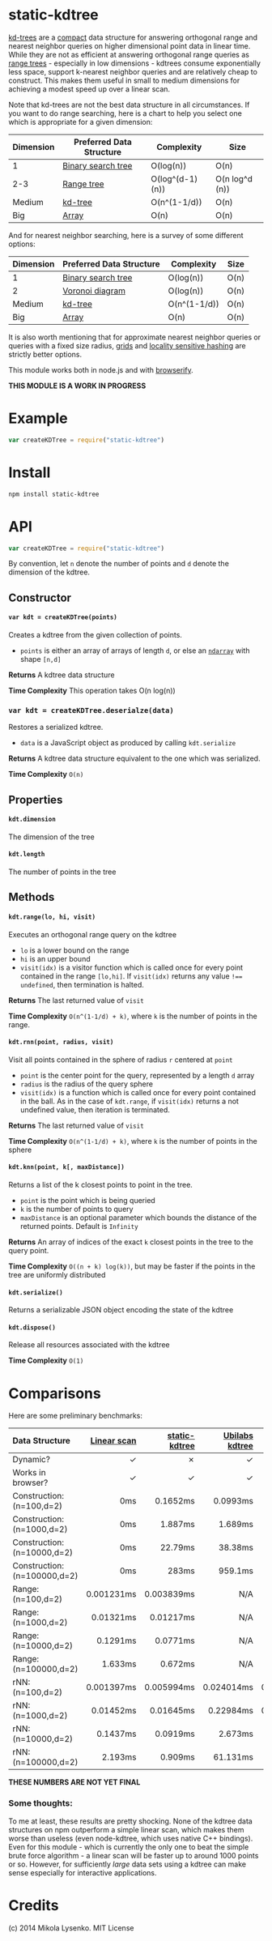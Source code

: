 static-kdtree
=============
[kd-trees](http://en.wikipedia.org/wiki/K-d_tree) are a [compact](http://en.wikipedia.org/wiki/Succinct_data_structure) data structure for answering orthogonal range and nearest neighbor queries on higher dimensional point data in linear time.  While they are not as efficient at answering orthogonal range queries as [range trees](http://en.wikipedia.org/wiki/Range_tree) - especially in low dimensions - kdtrees consume exponentially less space, support k-nearest neighbor queries and are relatively cheap to construct. This makes them useful in small to medium dimensions for achieving a modest speed up over a linear scan.

Note that kd-trees are not the best data structure in all circumstances. If you want to do range searching, here is a chart to help you select one which is appropriate for a given dimension:

| Dimension | Preferred Data Structure | Complexity | Size |
|-----------|--------------------------|------------|------|
|     1     | [Binary search tree](http://en.wikipedia.org/wiki/Binary_search_tree)       |  O(log(n)) | O(n) |
|    2-3    | [Range tree](http://en.wikipedia.org/wiki/Range_tree)               | O(log^(d-1)(n)) | O(n log^d (n)) |
|   Medium  | [kd-tree](http://en.wikipedia.org/wiki/K-d_tree)                  | O(n^(1-1/d)) | O(n) |
|   Big     | [Array](http://en.wikipedia.org/wiki/Array_data_structure)                    | O(n)       | O(n) |

And for nearest neighbor searching, here is a survey of some different options:

| Dimension | Preferred Data Structure | Complexity | Size |
|-----------|--------------------------|------------|------|
|     1     | [Binary search tree](http://en.wikipedia.org/wiki/Binary_search_tree)       |  O(log(n)) | O(n) |
|    2    | [Voronoi diagram](http://en.wikipedia.org/wiki/Voronoi_diagram) | O(log(n)) | O(n) |
|   Medium  | [kd-tree](http://en.wikipedia.org/wiki/K-d_tree)                  | O(n^(1-1/d)) | O(n) |
|   Big     | [Array](http://en.wikipedia.org/wiki/Array_data_structure)                    | O(n)       | O(n) |

It is also worth mentioning that for approximate nearest neighbor queries or queries with a fixed size radius, [grids](http://en.wikipedia.org/wiki/Regular_grid) and [locality sensitive hashing](http://en.wikipedia.org/wiki/Locality_sensitive_hashing) are strictly better options.

This module works both in node.js and with [browserify](http://browserify.org/).

**THIS MODULE IS A WORK IN PROGRESS**

# Example

```javascript
var createKDTree = require("static-kdtree")


```

# Install

```sh
npm install static-kdtree
```

# API

```javascript
var createKDTree = require("static-kdtree")
```

By convention, let `n` denote the number of points and `d` denote the dimension of the kdtree.

## Constructor

#### `var kdt = createKDTree(points)`
Creates a kdtree from the given collection of points.

* `points` is either an array of arrays of length `d`, or else an [`ndarray`](https://github.com/mikolalysenko/ndarray) with shape `[n,d]`

**Returns** A kdtree data structure

**Time Complexity** This operation takes O(n log(n))

### `var kdt = createKDTree.deserialze(data)`
Restores a serialized kdtree.

* `data` is a JavaScript object as produced by calling `kdt.serialize`

**Returns** A kdtree data structure equivalent to the one which was serialized.

**Time Complexity** `O(n)`

## Properties

#### `kdt.dimension`
The dimension of the tree

#### `kdt.length`
The number of points in the tree

## Methods

#### `kdt.range(lo, hi, visit)`
Executes an orthogonal range query on the kdtree

* `lo` is a lower bound on the range
* `hi` is an upper bound
* `visit(idx)` is a visitor function which is called once for every point contained in the range `[lo,hi]`. If `visit(idx)` returns any value `!== undefined`, then termination is halted.

**Returns** The last returned value of `visit`

**Time Complexity** `O(n^(1-1/d) + k)`, where `k` is the number of points in the range.

#### `kdt.rnn(point, radius, visit)`
Visit all points contained in the sphere of radius `r` centered at `point`

* `point` is the center point for the query, represented by a length `d` array
* `radius` is the radius of the query sphere
* `visit(idx)` is a function which is called once for every point contained in the ball.  As in the case of `kdt.range`, if `visit(idx)` returns a not undefined value, then iteration is terminated.

**Returns** The last returned value of `visit`

**Time Complexity** `O(n^(1-1/d) + k)`, where `k` is the number of points in the sphere

#### `kdt.knn(point, k[, maxDistance])`
Returns a list of the k closest points to point in the tree.

* `point` is the point which is being queried
* `k` is the number of points to query
* `maxDistance` is an optional parameter which bounds the distance of the returned points. Default is `Infinity`

**Returns** An array of indices of the exact `k` closest points in the tree to the query point.

**Time Complexity** `O((n + k) log(k))`, but may be faster if the points in the tree are uniformly distributed

#### `kdt.serialize()`
Returns a serializable JSON object encoding the state of the kdtree

#### `kdt.dispose()`
Release all resources associated with the kdtree

**Time Complexity** `O(1)`

# Comparisons

Here are some preliminary benchmarks:

| Data Structure | [Linear scan](http://en.wikipedia.org/wiki/Brute-force_search) | [static-kdtree](https://github.com/mikolalysenko/static-kdtree) | [Ubilabs kdtree](https://github.com/ubilabs/kd-tree-javascript) | [node-kdtree](https://github.com/justinethier/node-kdtree) | [look-alike](https://github.com/axiomzen/Look-Alike) |
|:---|---:|---:|---:|---:|---:|
| Dynamic? | ✓ | ✗ | ✓ | ✓ | ✗ |
| Works in browser? | ✓ | ✓ | ✓ | ✗ | ✓ |
| Construction: (n=100,d=2) | 0ms | 0.1652ms | 0.0993ms | 0.0358ms | 0.7314ms |
| Construction: (n=1000,d=2) | 0ms | 1.887ms | 1.689ms | 0.419ms | 9.728ms |
| Construction: (n=10000,d=2) | 0ms | 22.79ms | 38.38ms | 6.42ms | 157.42ms |
| Construction: (n=100000,d=2) | 0ms | 283ms | 959.1ms | 124.3ms | 2379.9ms |
| Range: (n=100,d=2) | 0.001231ms | 0.003839ms | N/A | N/A | N/A |
| Range: (n=1000,d=2) | 0.01321ms | 0.01217ms | N/A | N/A | N/A |
| Range: (n=10000,d=2) | 0.1291ms | 0.0771ms | N/A | N/A | N/A |
| Range: (n=100000,d=2) | 1.633ms | 0.672ms | N/A | N/A | N/A |
| rNN: (n=100,d=2) | 0.001397ms | 0.005994ms | 0.024014ms | 0.00231ms | N/A |
| rNN: (n=1000,d=2) | 0.01452ms | 0.01645ms | 0.22984ms | 0.01893ms | N/A |
| rNN: (n=10000,d=2) | 0.1437ms | 0.0919ms | 2.673ms | 0.1838ms | N/A |
| rNN: (n=100000,d=2) | 2.193ms | 0.909ms | 61.131ms | 2.527ms | N/A |

**THESE NUMBERS ARE NOT YET FINAL**

### Some thoughts:

To me at least, these results are pretty shocking. None of the kdtree data structures on npm outperform a simple linear scan, which makes them worse than useless (even node-kdtree, which uses native C++ bindings). Even for this module - which is currently the only one to beat the simple brute force algorithm -  a linear scan will be faster up to around 1000 points or so.  However, for sufficiently *large* data sets using a kdtree can make sense especially for interactive applications.

# Credits
(c) 2014 Mikola Lysenko. MIT License